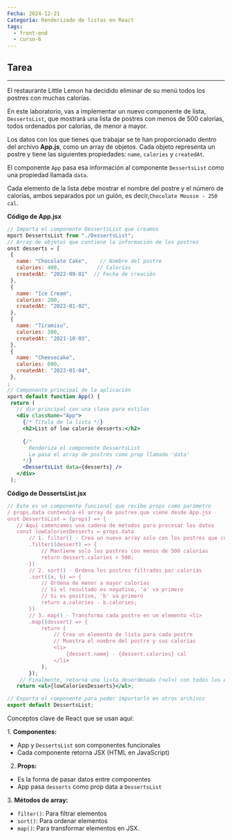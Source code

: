```yaml
---
Fecha: 2024-12-21
Categoría: Renderizado de listas en React
tags:
  - front-end
  - curso-6
---
```

## Tarea
---
El restaurante Little Lemon ha decidido eliminar de su menú todos los postres con muchas calorías.

En este laboratorio, vas a implementar un nuevo componente de lista, `DessertsList`, que mostrará una lista de postres con menos de 500 calorías, todos ordenados por calorías, de menor a mayor.

Los datos con los que tienes que trabajar se te han proporcionado dentro del archivo **App.js**, como un array de objetos. Cada objeto representa un postre y tiene las siguientes propiedades: `name`, `calories` y `createdAt`.

El componente `App` pasa esa información al componente `DessertsList` como una propiedad llamada `data`.

Cada elemento de la lista debe mostrar el nombre del postre y el número de calorías, ambos separados por un guión, es decir,`Chocolate Mousse - 250 cal`.

**Código de App.jsx**
```jsx
// Importa el componente DessertsList que creamos
mport DessertsList from "./DessertsList";
// Array de objetos que contiene la información de los postres
onst desserts = [
 {
   name: "Chocolate Cake",    // Nombre del postre
   calories: 400,            // Calorías
   createdAt: "2022-09-01"  // Fecha de creación
 },
 {
   name: "Ice Cream",
   calories: 200,
   createdAt: "2022-01-02",
 },
 {
   name: "Tiramisu",
   calories: 300,
   createdAt: "2021-10-03",
 },
 {
   name: "Cheesecake",
   calories: 600,
   createdAt: "2022-01-04",
 },
;
// Componente principal de la aplicación
xport default function App() {
 return (
   // div principal con una clase para estilos
   <div className="App">
     {/* Título de la lista */}
     <h2>List of low calorie desserts:</h2>
     
     {/* 
       Renderiza el componente DessertsList 
       Le pasa el array de postres como prop llamada 'data'
     */}
     <DessertsList data={desserts} />
   </div>
 );
```

**Código de DessertsList.jsx**

```jsx
// Este es un componente funcional que recibe props como parámetro
/ props.data contendrá el array de postres que viene desde App.jsx
onst DessertsList = (props) => {
   // Aquí comenzamos una cadena de métodos para procesar los datos
   const lowCaloriesDesserts = props.data
       // 1. filter() - Crea un nuevo array solo con los postres que cumplan la condición
       .filter((dessert) => {
           // Mantiene solo los postres con menos de 500 calorías
           return dessert.calories < 500;
       })
       // 2. sort() - Ordena los postres filtrados por calorías
       .sort((a, b) => { 
           // Ordena de menor a mayor calorías
           // Si el resultado es negativo, 'a' va primero
           // Si es positivo, 'b' va primero
           return a.calories - b.calories; 
       })
       // 3. map() - Transforma cada postre en un elemento <li>
       .map((dessert) => { 
           return ( 
               // Crea un elemento de lista para cada postre
               // Muestra el nombre del postre y sus calorías
               <li>
                   {dessert.name} - {dessert.calories} cal 
               </li> 
           ); 
       }); 
    // Finalmente, retorna una lista desordenada (<ul>) con todos los elementos
   return <ul>{lowCaloriesDesserts}</ul>; 

// Exporta el componente para poder importarlo en otros archivos
export default DessertsList; 
```

Conceptos clave de React que se usan aquí:

1. **Componentes:**

- App y `DessertsList` son componentes funcionales
- Cada componente retorna JSX (HTML en JavaScript)

2. **Props:**

- Es la forma de pasar datos entre componentes
- App pasa `desserts` como prop data a `DessertsList`

3. **Métodos de array:**

- `filter()`: Para filtrar elementos
- `sort()`: Para ordenar elementos
- `map()`: Para transformar elementos en JSX.